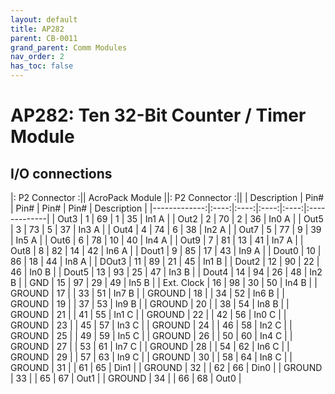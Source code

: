 ```yaml
---
layout: default
title: AP282
parent: CB-0011
grand_parent: Comm Modules
nav_order: 2
has_toc: false
---
```


# AP282: Ten 32-Bit Counter / Timer Module

## I/O connections

|: P2 Connector :|| AcroPack Module ||: P2 Connector      :||
| Description  | Pin# | Pin# | Pin# | Pin# | Description  |
|-------------:|:----:|:----:|:----:|:----:|:-------------|
| Out3         | 1    | 69   | 1    | 35   | In1 A        |
| Out2         | 2    | 70   | 2    | 36   | In0 A        |
| Out5         | 3    | 73   | 5    | 37   | In3 A        |
| Out4         | 4    | 74   | 6    | 38   | In2 A        |
| Out7         | 5    | 77   | 9    | 39   | In5 A        |
| Out6         | 6    | 78   | 10   | 40   | In4 A        |
| Out9         | 7    | 81   | 13   | 41   | In7 A        |
| Out8         | 8    | 82   | 14   | 42   | In6 A        |
| Dout1        | 9    | 85   | 17   | 43   | In9 A        |
| Dout0        | 10   | 86   | 18   | 44   | In8 A        |
| DOut3        | 11   | 89   | 21   | 45   | In1 B        |
| Dout2        | 12   | 90   | 22   | 46   | In0 B        |
| Dout5        | 13   | 93   | 25   | 47   | In3 B        |
| Dout4        | 14   | 94   | 26   | 48   | In2 B        |
| GND          | 15   | 97   | 29   | 49   | In5 B        |
| Ext. Clock   | 16   | 98   | 30   | 50   | In4 B        |
| GROUND       | 17   |      | 33   | 51   | In7 B        |
| GROUND       | 18   |      | 34   | 52   | In6 B        |
| GROUND       | 19   |      | 37   | 53   | In9 B        |
| GROUND       | 20   |      | 38   | 54   | In8 B        |
| GROUND       | 21   |      | 41   | 55   | In1 C        |
| GROUND       | 22   |      | 42   | 56   | In0 C        |
| GROUND       | 23   |      | 45   | 57   | In3 C        |
| GROUND       | 24   |      | 46   | 58   | In2 C        |
| GROUND       | 25   |      | 49   | 59   | In5 C        |
| GROUND       | 26   |      | 50   | 60   | In4 C        |
| GROUND       | 27   |      | 53   | 61   | In7 C        |
| GROUND       | 28   |      | 54   | 62   | In6 C        |
| GROUND       | 29   |      | 57   | 63   | In9 C        |
| GROUND       | 30   |      | 58   | 64   | In8 C        |
| GROUND       | 31   |      | 61   | 65   | Din1         |
| GROUND       | 32   |      | 62   | 66   | Din0         |
| GROUND       | 33   |      | 65   | 67   | Out1         |
| GROUND       | 34   |      | 66   | 68   | Out0         |